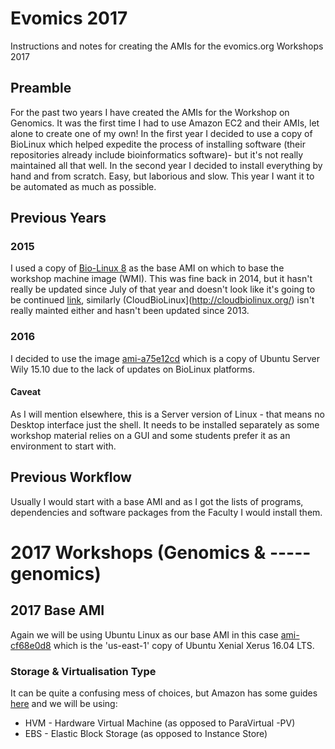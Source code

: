 # Evomics 2017
Instructions and notes for creating the AMIs for the evomics.org Workshops 2017

## Preamble
For the past two years I have created the AMIs for the Workshop on Genomics. It was the first time I had to use Amazon EC2 and their AMIs, let alone to create one of my own! In the first year I decided to use a copy of BioLinux which helped expedite the process of installing software (their repositories already include bioinformatics software)- but it's not really maintained all that well. In the second year I decided to install everything by hand and from scratch. Easy, but laborious and slow. This year I want it to be automated as much as possible.

## Previous Years
### 2015
I used a copy of [Bio-Linux 8](http://environmentalomics.org/bio-linux/) as the base AMI on which to base the workshop machine image (WMI). This was fine back in 2014, but it hasn't really be updated since July of that year and doesn't look like it's going to be continued [link](), similarly (CloudBioLinux](http://cloudbiolinux.org/) isn't really mainted either and hasn't been updated since 2013.

### 2016
I decided to use the image [ami-a75e12cd](https://console.aws.amazon.com/ec2/home?region=us-east-1#LaunchInstanceWizard:ami=ami-a75e12cd) which is a copy of Ubuntu Server Wily 15.10 due to the lack of updates on BioLinux platforms.
#### Caveat
As I will mention elsewhere, this is a Server version of Linux - that means no Desktop interface just the shell. It needs to be installed separately as some workshop material relies on a GUI and some students prefer it as an environment to start with.

## Previous Workflow
Usually I would start with a base AMI and as I got the lists of programs, dependencies and software packages from the Faculty I would install them.

# 2017 Workshops (Genomics & -----genomics)


## 2017 Base AMI
Again we will be using Ubuntu Linux as our base AMI in this case [ami-cf68e0d8](https://console.aws.amazon.com/ec2/home?region=us-east-1#LaunchInstanceWizard:ami=ami-cf68e0d8) which is the 'us-east-1'	copy of Ubuntu Xenial Xerus 16.04 LTS.

### Storage & Virtualisation Type
It can be quite a confusing mess of choices, but Amazon has some guides [here](https://docs.aws.amazon.com/AWSEC2/latest/UserGuide/ComponentsAMIs.html) and we will be using:
 * HVM - Hardware Virtual Machine (as opposed to ParaVirtual -PV)
 * EBS - Elastic Block Storage (as opposed to Instance Store)


